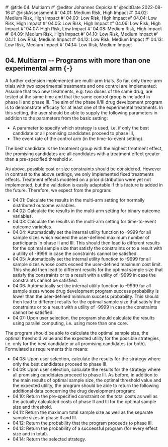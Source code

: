 #' @title 04. Multiarm
#' @editor Johannes Cepicka
#' @editDate 2022-08-16
#' @riskAssessment
#' 04.01: Medium Risk, High Impact
#' 04.02: Medium Risk, High Impact
#' 04.03: Low Risk, High Impact
#' 04.04: Low Risk, High Impact
#' 04.05: Low Risk, High Impact
#' 04.06: Low Risk, High Impact
#' 04.07: High Risk, Low Impact
#' 04.08: Medium Risk, High Impact
#' 04.09: Medium Risk, High Impact
#' 04.10: Low Risk, Medium Impact
#' 04.11: Low Risk, Medium Impact
#' 04.12: Low Risk, Medium Impact
#' 04.13: Low Risk, Medium Impact
#' 04.14: Low Risk, Medium Impact

## 04. Multiarm -- Programs with more than one experimental arm {-}

A further extension implemented are multi-arm trials. So far, only three-arm trials with two experimental treatments and one control are implemented: Assume that two new treatments, e.g. two doses of the same drug, are tested at the same time and that the same control group is included in phase II and phase III. The aim of the phase II/III drug development program is to demonstrate efficacy for at least one of the experimental treatments. In this setting, the user should be able to supply the following parameters in addition to the parameters from the basic setting:

  *	A parameter to specify which strategy is used, i.e. if only the best candidate or all promising candidates proceed to phase III,
  *	The event rate of the control arm (in the time-to-event setting).

The best candidate is the treatment group with the highest treatment effect, the promising candidates are all candidates with a treatment effect greater than a pre-specified threshold $\kappa$.

As above, possible cost or size constraints should be considered. However in contrast to the above settings, we only implemented fixed treatments effects. Treatment effects modeled on a prior distribution were yet not implemented, but the validation is easily adaptable if this feature is added in the future. Therefore, we expect from the program:

  *	04.01: Calculate the results in the multi-arm setting for normally distributed outcome variables.
  *	04.02: Calculate the results in the multi-arm setting for binary outcome variables.
  *	04.03: Calculate the results in the multi-arm setting for time-to-event outcome variables.
  *	04.04: Automatically set the internal utility function to -9999 for all sample sizes which exceed the user-defined maximum number of participants in phase II and III. This should then lead to different results for the optimal sample size that satisfy the constraints or to a result with a utility of -9999 in case the constraints cannot be satisfied.
  *	04.05: Automatically set the internal utility function to -9999 for all sample sizes whose costs exceed the user-defined maximum cost limit. This should then lead to different results for the optimal sample size that satisfy the constraints or to a result with a utility of -9999 in case the constraints cannot be satisfied.
  *	04.06: Automatically set the internal utility function to -9999 for all sample sizes whose drug development program success probability is lower than the user-defined miminum success probability. This should then lead to different results for the optimal sample size that satisfy the constraints or to a result with a utility of -9999 in case the constraints cannot be satisfied.
  *	04.07: Upon user selection, the program should calculate the results using parallel computing, i.e. using more than one core.

The program should be able to calculate the optimal sample size, the optimal threshold value and the expected utility for the possible strategies, i.e. only for the best candidate or all promising candidates (or both). Formulated as requirements this means:

  *	04.08: Upon user selection, calculate the results for the strategy where only the best candidates proceed to phase III.
  *	04.09: Upon user selection, calculate the results for the strategy where all promising candidates proceed to phase III.
As before, in addition to the main results of optimal sample size, the optimal threshold value and the expected utility, the program should be able to return the following additional data concerning the drug development program:
  *	04.10: Return the pre-specified constraint on the total costs as well as the actually calculated costs of phase II and III for the optimal sample size and threshold.
  *	04.11: Return the maximum total sample size as well as the separate sample sizes in phase II and III.
  *	04.12: Return the probability that the program proceeds to phase III.
  *	04.13: Return the probability of a successful program (for every effect size and in total).
  *	04.14: Return the selected strategy.

